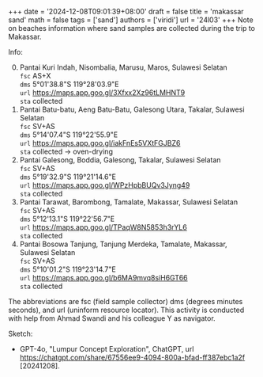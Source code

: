 +++
date = '2024-12-08T09:01:39+08:00'
draft = false
title = 'makassar sand'
math = false
tags = ['sand']
authors = ['viridi']
url = '24l03'
+++
Note on beaches information where sand samples are collected during the trip to Makassar.

<!--more-->

Info:

0. Pantai Kuri Indah, Nisombalia, Marusu, Maros, Sulawesi Selatan \
`fsc` AS+X \
`dms` 5°01'38.8"S 119°28'03.9"E \
`url` https://maps.app.goo.gl/3Xfxx2Xz96tLMHNT9 \
`sta` collected
1. Pantai Batu-batu, Aeng Batu-Batu, Galesong Utara, Takalar, Sulawesi Selatan \
`fsc` SV+AS \
`dms` 5°14'07.4"S 119°22'55.9"E \
`url` https://maps.app.goo.gl/iakFnEs5VXtFGJBZ6 \
`sta` collected &rightarrow; oven-drying
2. Pantai Galesong, Boddia, Galesong, Takalar, Sulawesi Selatan \
`fsc` SV+AS \
`dms` 5°19'32.9"S 119°21'14.6"E \
`url` https://maps.app.goo.gl/WPzHpbBUQv3Jyng49 \
`sta` collected
3. Pantai Tarawat, Barombong, Tamalate, Makassar, Sulawesi Selatan \
`fsc` SV+AS \
`dms` 5°12'13.1"S 119°22'56.7"E \
`url` https://maps.app.goo.gl/TPaqW8N5853h3rYL6 \
`sta` collected
4. Pantai Bosowa Tanjung, Tanjung Merdeka, Tamalate, Makassar, Sulawesi Selatan \
`fsc` SV+AS \
`dms` 5°10'01.2"S 119°23'14.7"E \
`url` https://maps.app.goo.gl/b6MA9mvq8siH6GT66 \
`sta` collected

The abbreviations are fsc (field sample collector) dms (degrees minutes seconds), and url (uninform resource locator). This activity is conducted with help from Ahmad Swandi and his colleague Y as navigator.

Sketch:

- GPT-4o, "Lumpur Concept Exploration", ChatGPT, url https://chatgpt.com/share/67556ee9-4094-800a-bfad-ff387ebc1a2f [20241208].
